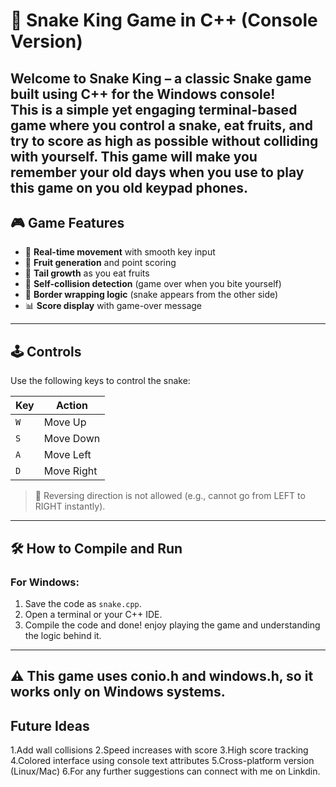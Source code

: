 # 🐍 Snake King Game in C++ (Console Version)

Welcome to **Snake King** – a classic Snake game built using **C++** for the Windows console!  
This is a simple yet engaging terminal-based game where you control a snake, eat fruits, and try to score as high as possible without colliding with yourself.
This game will make you remember your old days when you use to play this game on you old keypad phones.
---

## 🎮 Game Features

- 🎯 **Real-time movement** with smooth key input
- 🍎 **Fruit generation** and point scoring
- 🐍 **Tail growth** as you eat fruits
- 🧠 **Self-collision detection** (game over when you bite yourself)
- 🔁 **Border wrapping logic** (snake appears from the other side)
- 📊 **Score display** with game-over message

---

## 🕹 Controls

Use the following keys to control the snake:

| Key | Action     |
|-----|------------|
| `W` | Move Up    |
| `S` | Move Down  |
| `A` | Move Left  |
| `D` | Move Right |

> 🚫 Reversing direction is not allowed (e.g., cannot go from LEFT to RIGHT instantly).

---

## 🛠 How to Compile and Run

### For Windows:
1. Save the code as `snake.cpp`.
2. Open a terminal or your C++ IDE.
3. Compile the code and done! enjoy playing the game and understanding the logic behind it.

---
⚠ This game uses conio.h and windows.h, so it works only on Windows systems.
---
## Future Ideas
1.Add wall collisions
2.Speed increases with score
3.High score tracking
4.Colored interface using console text attributes
5.Cross-platform version (Linux/Mac)
6.For any further suggestions can connect with me on Linkdin. 
